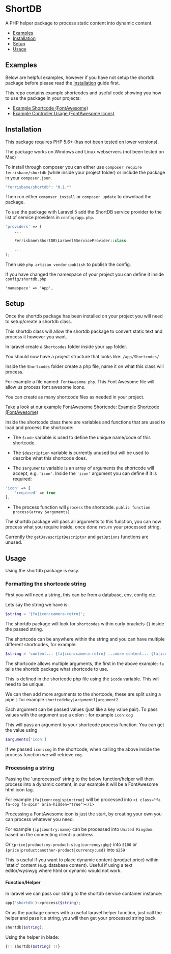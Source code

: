 # ShortDB
A PHP helper package to process static content into dynamic content.

- [Examples](#examples)
- [Installation](#installation)
- [Setup](#setup)
- [Usage](#usage)

## Examples

Below are helpful examples, however if you have not setup the shortdb package before please read the [Installation](#installation) guide first.

This repo contains example shortcodes and useful code showing you how to use the package in your projects:

- [Example Shortcode (FontAwesome)](examples/FontAwesome.md)
- [Example Controller Usage (FontAwesome Icons)](examples/ControllerUsage.md)



## Installation
This package requires PHP 5.6+ (has not been tested on lower versions).

The package works on Windows and Linux webservers (not been tested on Mac)

To install through composer you can either use `composer require ferrisbane/shortdb` (while inside your project folder) or include the package in your `composer.json`.

```php
"ferrisbane/shortdb": "0.1.*"
```

Then run either `composer install` or `composer update` to download the package.

To use the package with Laravel 5 add the ShortDB service provider to the list of service providers in `config/app.php`.

```php
'providers' => [
    ...

    Ferrisbane\ShortDB\Laravel5ServiceProvider::class

    ...
];
```

Then use `php artisan vendor:publish` to publish the config.

If you have changed the namespace of your project you can define it inside `config/shortdb.php`

`'namespace' => 'App',`

## Setup
Once the shortdb package has been installed on your project you will need to setup/create a shortdb class.

This shortdb class will allow the shortdb package to convert static text and process it however you want.

In laravel create a `Shortcodes` folder inside your `app` folder.


You should now have a project structure that looks like: `/app/Shortcodes/`

Inside the `Shortcodes` folder create a php file, name it on what this class will process.


For example a file named: `FontAwesome.php`. This Font Awesome file will allow us process font awesome icons.

You can create as many shortcode files as needed in your project.

Take a look at our example FontAwesome Shortcode: [Example Shortcode (FontAwesome)](examples/FontAwesome.md)

Inside the shortcode class there are variables and functions that are used to load and process the shortcode:

- The `$code` variable is used to define the unique name/code of this shortcode.

- The `$description` variable is currently unused but will be used to describe what this shortcode does.

- The `$arguments` variable is an array of arguments the shortcode will accept, e.g. `'icon'`.
Inside the `'icon'` argument you can define if it is required:
```php
'icon' => [
    'required' => true
],
```

- The process function will `process` the shortcode. `public function process(array $arguments)`

The shortdb package will pass all arguments to this function, you can now process what you require inside, once done `return` your processed string.

Currently the `getJavascriptDescriptor` and `getOptions` functions are unused.

## Usage

Using the shortdb package is easy.

### Formatting the shortcode string

First you will need a string, this can be from a database, env, config etc.

Lets say the string we have is:
```php
$string = '{fa|icon:camera-retro}';
```
The shortdb package will look for `shortcodes` within curly brackets `{}` inside the passed string.

The shortcode can be anywhere within the string and you can have multiple different shortcodes, for example:
```php
$string = 'content... {fa|icon:camera-retro} ...more content... {fa|icon:cog} ...even more content';
```

The shortcode allows multiple arguments, the first in the above example: `fa` tells the shortdb package what shortcode to use.

This is defined in the shortcode php file using the `$code` variable. This will need to be unique.

We can then add more arguments to the shortcode, these are split using a pipe `|` for example `shortcodekey|argument1|argument2`.

Each argument can be passed values (just like a key value pair). To pass values with the argument use a colon `:` for example `icon:cog`

This will pass an argument to your shortcode process function. You can get the value using
```php
$arguments['icon']
```
If we passed `icon:cog` in the shortcode, when calling the above inside the process function we will retrieve `cog`.

### Processing a string

Passing the 'unprocessed' string to the below function/helper will then process into a dynamic content,
in our example it will be a FontAwesome html icon tag.

For example `{fa|icon:cog|spin:true}` will be processed into `<i class="fa fa-cog fa-spin" aria-hidden="true"></i>`

Processing a FontAwesome icon is just the start, by creating your own you can process whatever you need.

For example `{ip|country:name}` can be processed into `United Kingdom` based on the connecting client ip address.

Or `{price|product:my-product-slug|currency:gbp}` into `£100` or `{price|product:another-product|currency:usd}` into `$259`

This is useful if you want to place dynamic content (product price) within 'static' content (e.g. database content).
Useful if using a text editor/wysiwyg where html or dynamic would not work. 

#### Function/Helper

In laravel we can pass our string to the shortdb service container instance:
```php
app('shortdb')->process($string);
```

Or as the package comes with a useful laravel helper function, just call the helper and pass it a string, you will then get your processed string back

```php
shortdb($string);
```

Using the helper in blade:

```php
{!! shortdb($string) !!}
```